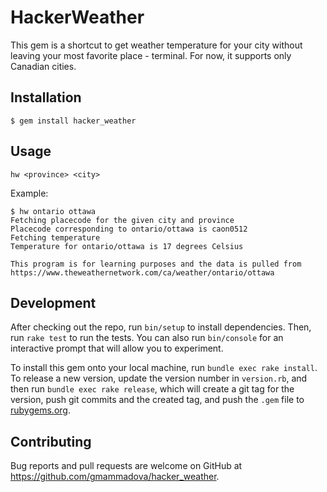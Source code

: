 # HackerWeather

This gem is a shortcut to get weather temperature for your city without leaving your most favorite place - terminal.
For now, it supports only Canadian cities.

## Installation


```
$ gem install hacker_weather
```

## Usage

```
hw <province> <city>
```
Example: 
```
$ hw ontario ottawa
Fetching placecode for the given city and province
Placecode corresponding to ontario/ottawa is caon0512
Fetching temperature
Temperature for ontario/ottawa is 17 degrees Celsius

This program is for learning purposes and the data is pulled from https://www.theweathernetwork.com/ca/weather/ontario/ottawa
```

## Development

After checking out the repo, run `bin/setup` to install dependencies. Then, run `rake test` to run the tests. You can also run `bin/console` for an interactive prompt that will allow you to experiment.

To install this gem onto your local machine, run `bundle exec rake install`. To release a new version, update the version number in `version.rb`, and then run `bundle exec rake release`, which will create a git tag for the version, push git commits and the created tag, and push the `.gem` file to [rubygems.org](https://rubygems.org).

## Contributing

Bug reports and pull requests are welcome on GitHub at https://github.com/gmammadova/hacker_weather.
